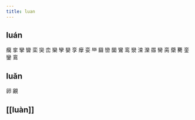```yaml
---
title: luan
---
```


## luán
癵
挛
攣
曫
栾
奱
峦
欒
孿
孌
孪
癴
娈
龻
圝
巒
圞
鸞
鸾
灓
滦
灤
羉
臠
脔
虊
臡
銮
鑾
鵉
## luǎn
卵
覶
## [[luàn]]
